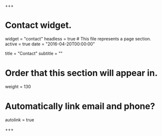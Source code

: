 +++
# Contact widget.
widget = "contact"
headless = true  # This file represents a page section.
active = true
date = "2016-04-20T00:00:00"

title = "Contact"
subtitle = ""

# Order that this section will appear in.
weight = 130

# Automatically link email and phone?
autolink = true

+++

